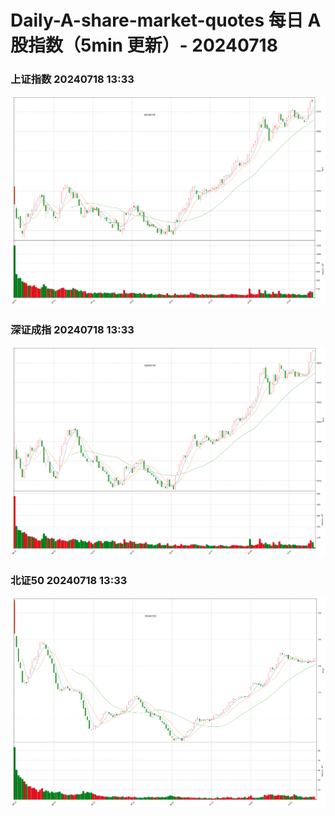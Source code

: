 
# Daily-A-share-market-quotes 每日 A 股指数（5min 更新）- 20240718

### 上证指数 20240718 13:33
![](./fig/2024/7/20240718-sh000001.png)

### 深证成指 20240718 13:33
![](./fig/2024/7/20240718-sz399001.png)

### 北证50 20240718 13:33
![](./fig/2024/7/20240718-bj899050.png)
